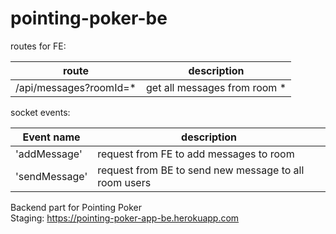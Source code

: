 # pointing-poker-be

routes for FE:

| route    | description          |
| ------------- | -------------------- |
| /api/messages?roomId=*    | get all messages from room *   |

socket events:

| Event name    | description          |
| ------------- | -------------------- |
| 'addMessage'    | request from FE to add messages to room  |
| 'sendMessage'   | request from BE to send new message to all room users|

Backend part for Pointing Poker  
Staging: https://pointing-poker-app-be.herokuapp.com
